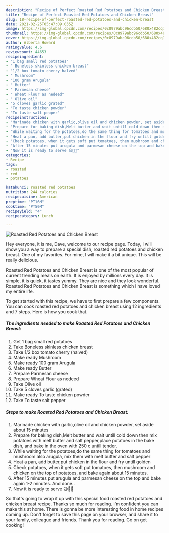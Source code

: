 ```yaml
---
description: "Recipe of Perfect Roasted Red Potatoes and Chicken Breast"
title: "Recipe of Perfect Roasted Red Potatoes and Chicken Breast"
slug: 18-recipe-of-perfect-roasted-red-potatoes-and-chicken-breast
date: 2021-02-25T05:47:09.035Z
image: https://img-global.cpcdn.com/recipes/0c8979abc96cdb50/680x482cq70/roasted-red-potatoes-and-chicken-breast-recipe-main-photo.jpg
thumbnail: https://img-global.cpcdn.com/recipes/0c8979abc96cdb50/680x482cq70/roasted-red-potatoes-and-chicken-breast-recipe-main-photo.jpg
cover: https://img-global.cpcdn.com/recipes/0c8979abc96cdb50/680x482cq70/roasted-red-potatoes-and-chicken-breast-recipe-main-photo.jpg
author: Alberta Howard
ratingvalue: 4.6
reviewcount: 44653
recipeingredient:
- "1 bag small red potatoes"
- " Boneless skinless chicken breast"
- "1/2 box tomato cherry halved"
- " Mushroom"
- "100 gram Arugula"
- " Butter"
- " Parmesan cheese"
- " Wheat Flour as nedeed"
- " Olive oil"
- "5 cloves garlic grated"
- "To taste chicken powder"
- "To taste salt pepper"
recipeinstructions:
- "Marinade chicken with garlic,olive oil and chicken powder, set aside about 15 minutes"
- "Prepare for baking dish,Melt butter and wait untill cold down then mix potatoes with melt butter and salt pepper,place potatoes in the bake dish, and bake in the oven with 250 c untill tender."
- "While waiting for the potatoes,do the same thing for tomatoes and mushroom also arugula, mix them with melt butter and salt pepper"
- "Heat a pan, add butter,put chicken in the flour and fry untill golden"
- "Check potatoes, when it gets soft put tomatoes, then mushroom and chicken on the top of potatoes, and bake again about 15 minutes."
- "After 15 minutes put arugula and parmesan cheese on the top and bake again 1-2 minutes. And done.."
- "Now it is ready to serve 😃🌲🥳"
categories:
- Recipe
tags:
- roasted
- red
- potatoes

katakunci: roasted red potatoes 
nutrition: 244 calories
recipecuisine: American
preptime: "PT16M"
cooktime: "PT50M"
recipeyield: "4"
recipecategory: Lunch

---
```



![Roasted Red Potatoes and Chicken Breast](https://img-global.cpcdn.com/recipes/0c8979abc96cdb50/680x482cq70/roasted-red-potatoes-and-chicken-breast-recipe-main-photo.jpg)

Hey everyone, it is me, Dave, welcome to our recipe page. Today, I will show you a way to prepare a special dish, roasted red potatoes and chicken breast. One of my favorites. For mine, I will make it a bit unique. This will be really delicious.

Roasted Red Potatoes and Chicken Breast is one of the most popular of current trending meals on earth. It is enjoyed by millions every day. It is simple, it is quick, it tastes yummy. They are nice and they look wonderful. Roasted Red Potatoes and Chicken Breast is something which I have loved my entire life.




To get started with this recipe, we have to first prepare a few components. You can cook roasted red potatoes and chicken breast using 12 ingredients and 7 steps. Here is how you cook that.

<!--inarticleads1-->

##### The ingredients needed to make Roasted Red Potatoes and Chicken Breast:

1. Get 1 bag small red potatoes
1. Take  Boneless skinless chicken breast
1. Take 1/2 box tomato cherry (halved)
1. Make ready  Mushroom
1. Make ready 100 gram Arugula
1. Make ready  Butter
1. Prepare  Parmesan cheese
1. Prepare  Wheat Flour as nedeed
1. Take  Olive oil
1. Take 5 cloves garlic (grated)
1. Make ready To taste chicken powder
1. Take To taste salt pepper




<!--inarticleads2-->

##### Steps to make Roasted Red Potatoes and Chicken Breast:

1. Marinade chicken with garlic,olive oil and chicken powder, set aside about 15 minutes
1. Prepare for baking dish,Melt butter and wait untill cold down then mix potatoes with melt butter and salt pepper,place potatoes in the bake dish, and bake in the oven with 250 c untill tender.
1. While waiting for the potatoes,do the same thing for tomatoes and mushroom also arugula, mix them with melt butter and salt pepper
1. Heat a pan, add butter,put chicken in the flour and fry untill golden
1. Check potatoes, when it gets soft put tomatoes, then mushroom and chicken on the top of potatoes, and bake again about 15 minutes.
1. After 15 minutes put arugula and parmesan cheese on the top and bake again 1-2 minutes. And done..
1. Now it is ready to serve 😃🌲🥳




So that's going to wrap it up with this special food roasted red potatoes and chicken breast recipe. Thanks so much for reading. I'm confident you can make this at home. There is gonna be more interesting food in home recipes coming up. Don't forget to save this page on your browser, and share it to your family, colleague and friends. Thank you for reading. Go on get cooking!
